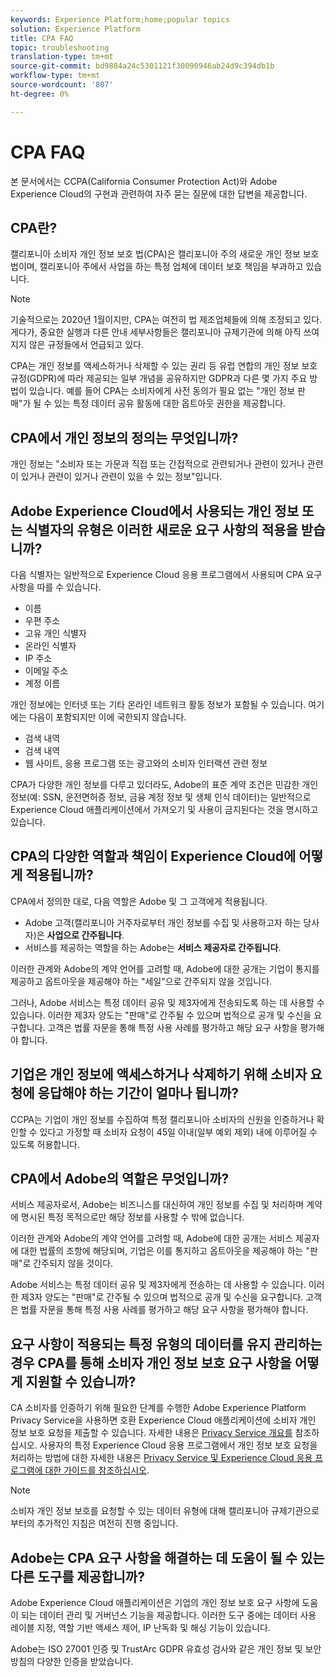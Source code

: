```yaml
---
keywords: Experience Platform;home;popular topics
solution: Experience Platform
title: CPA FAQ
topic: troubleshooting
translation-type: tm+mt
source-git-commit: bd9884a24c5301121f30090946ab24d9c394db1b
workflow-type: tm+mt
source-wordcount: '807'
ht-degree: 0%

---
```



# CPA FAQ

본 문서에서는 CCPA(California Consumer Protection Act)와 Adobe Experience Cloud의 구현과 관련하여 자주 묻는 질문에 대한 답변을 제공합니다.

## CPA란?

캘리포니아 소비자 개인 정보 보호 법(CPA)은 캘리포니아 주의 새로운 개인 정보 보호 법이며, 캘리포니아 주에서 사업을 하는 특정 업체에 데이터 보호 책임을 부과하고 있습니다.

>[!NOTE]
>
>기술적으로는 2020년 1월이지만, CPA는 여전히 법 제조업체들에 의해 조정되고 있다. 게다가, 중요한 실행과 다른 안내 세부사항들은 캘리포니아 규제기관에 의해 아직 쓰여지지 않은 규정들에서 언급되고 있다.

CPA는 개인 정보를 액세스하거나 삭제할 수 있는 권리 등 유럽 연합의 개인 정보 보호 규정(GDPR)에 따라 제공되는 일부 개념을 공유하지만 GDPR과 다른 몇 가지 주요 방법이 있습니다. 예를 들어 CPA는 소비자에게 사전 동의가 필요 없는 &quot;개인 정보 판매&quot;가 될 수 있는 특정 데이터 공유 활동에 대한 옵트아웃 권한을 제공합니다.

## CPA에서 개인 정보의 정의는 무엇입니까?

개인 정보는 &quot;소비자 또는 가문과 직접 또는 간접적으로 관련되거나 관련이 있거나 관련이 있거나 관련이 있거나 관련이 있을 수 있는 정보&quot;입니다.

## Adobe Experience Cloud에서 사용되는 개인 정보 또는 식별자의 유형은 이러한 새로운 요구 사항의 적용을 받습니까?

다음 식별자는 일반적으로 Experience Cloud 응용 프로그램에서 사용되며 CPA 요구 사항을 따를 수 있습니다.

- 이름
- 우편 주소
- 고유 개인 식별자
- 온라인 식별자
- IP 주소
- 이메일 주소
- 계정 이름

개인 정보에는 인터넷 또는 기타 온라인 네트워크 활동 정보가 포함될 수 있습니다. 여기에는 다음이 포함되지만 이에 국한되지 않습니다.

- 검색 내역
- 검색 내역
- 웹 사이트, 응용 프로그램 또는 광고와의 소비자 인터랙션 관련 정보

CPA가 다양한 개인 정보를 다루고 있더라도, Adobe의 표준 계약 조건은 민감한 개인 정보(예: SSN, 운전면허증 정보, 금융 계정 정보 및 생체 인식 데이터)는 일반적으로 Experience Cloud 애플리케이션에서 가져오기 및 사용이 금지된다는 것을 명시하고 있습니다.

## CPA의 다양한 역할과 책임이 Experience Cloud에 어떻게 적용됩니까?

CPA에서 정의한 대로, 다음 역할은 Adobe 및 그 고객에게 적용됩니다.

- Adobe 고객(캘리포니아 거주자로부터 개인 정보를 수집 및 사용하고자 하는 당사자)은 **사업으로 간주됩니다**.
- 서비스를 제공하는 역할을 하는 Adobe는 **서비스 제공자로 간주됩니다**.

이러한 관계와 Adobe의 계약 언어를 고려할 때, Adobe에 대한 공개는 기업이 통지를 제공하고 옵트아웃을 제공해야 하는 &quot;세일&quot;으로 간주되지 않을 것입니다.

그러나, Adobe 서비스는 특정 데이터 공유 및 제3자에게 전송되도록 하는 데 사용할 수 있습니다. 이러한 제3자 양도는 &quot;판매&quot;로 간주될 수 있으며 법적으로 공개 및 수신을 요구합니다.  고객은 법률 자문을 통해 특정 사용 사례를 평가하고 해당 요구 사항을 평가해야 합니다.

## 기업은 개인 정보에 액세스하거나 삭제하기 위해 소비자 요청에 응답해야 하는 기간이 얼마나 됩니까?

CCPA는 기업이 개인 정보를 수집하여 특정 캘리포니아 소비자의 신원을 인증하거나 확인할 수 있다고 가정할 때 소비자 요청이 45일 이내(일부 예외 제외) 내에 이루어질 수 있도록 허용합니다.

## CPA에서 Adobe의 역할은 무엇입니까?

서비스 제공자로서, Adobe는 비즈니스를 대신하여 개인 정보를 수집 및 처리하며 계약에 명시된 특정 목적으로만 해당 정보를 사용할 수 밖에 없습니다.

이러한 관계와 Adobe의 계약 언어를 고려할 때, Adobe에 대한 공개는 서비스 제공자에 대한 법률의 조항에 해당되며, 기업은 이를 통지하고 옵트아웃을 제공해야 하는 &quot;판매&quot;로 간주되지 않을 것이다.

Adobe 서비스는 특정 데이터 공유 및 제3자에게 전송하는 데 사용할 수 있습니다. 이러한 제3자 양도는 &quot;판매&quot;로 간주될 수 있으며 법적으로 공개 및 수신을 요구합니다.  고객은 법률 자문을 통해 특정 사용 사례를 평가하고 해당 요구 사항을 평가해야 합니다.

## 요구 사항이 적용되는 특정 유형의 데이터를 유지 관리하는 경우 CPA를 통해 소비자 개인 정보 보호 요구 사항을 어떻게 지원할 수 있습니까?

CA 소비자를 인증하기 위해 필요한 단계를 수행한 Adobe Experience Platform Privacy Service을 사용하면 호환 Experience Cloud 애플리케이션에 소비자 개인 정보 보호 요청을 제출할 수 있습니다. 자세한 내용은 [Privacy Service 개요를](../home.md) 참조하십시오. 사용자의 특정 Experience Cloud 응용 프로그램에서 개인 정보 보호 요청을 처리하는 방법에 대한 자세한 내용은 [Privacy Service 및 Experience Cloud 응용 프로그램에 대한 가이드를 참조하십시오](../experience-cloud-apps.md).

>[!NOTE]
>
>소비자 개인 정보 보호를 요청할 수 있는 데이터 유형에 대해 캘리포니아 규제기관으로부터의 추가적인 지침은 여전히 진행 중입니다.

## Adobe는 CPA 요구 사항을 해결하는 데 도움이 될 수 있는 다른 도구를 제공합니까?

Adobe Experience Cloud 애플리케이션은 기업의 개인 정보 보호 요구 사항에 도움이 되는 데이터 관리 및 거버넌스 기능을 제공합니다. 이러한 도구 중에는 데이터 사용 레이블 지정, 역할 기반 액세스 제어, IP 난독화 및 해싱 기능이 있습니다.

Adobe는 ISO 27001 인증 및 TrustArc GDPR 유효성 검사와 같은 개인 정보 및 보안 방침의 다양한 인증을 받았습니다.
